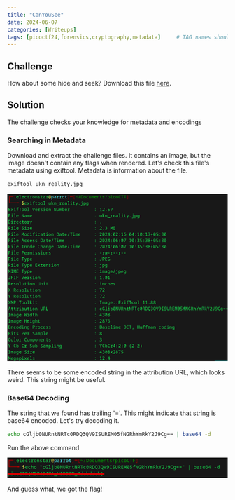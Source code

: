 ```yaml
---
title: "CanYouSee"
date: 2024-06-07
categories: [Writeups]
tags: [picoctf24,forensics,cryptography,metadata]     # TAG names should always be lowercase
---
```


## Challenge

How about some hide and seek?
Download this file [here](https://artifacts.picoctf.net/c_titan/5/unknown.zip).

## Solution

The challenge checks your knowledge for metadata and encodings

### Searching in Metadata

Download and extract the challenge files. It contains an image, but the image doesn't contain any flags when rendered.
Let's check this file's metadata using exiftool. Metadata is information about the file.

```bash
exiftool ukn_reality.jpg
```
![UKN1](/assets/images/2024-06-07/CanYouSee-1.png)

There seems to be some encoded string in the attribution URL, which looks weird. This string might be useful.

### Base64 Decoding

The string that we found has trailing '='. This might indicate that string is base64 encoded. Let's try decoding it.

```bash
echo cGljb0NURntNRTc0RDQ3QV9ISUREM05fNGRhYmRkY2J9Cg== | base64 -d
```

Run the above command

![UKN2](/assets/images/2024-06-07/CanYouSee-2.png)

And guess what, we got the flag!